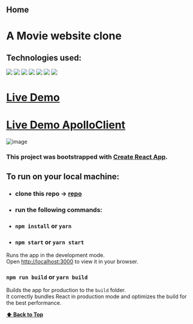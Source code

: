 ## Home

<div align="centzer">
<h1 >A Movie website clone </h1>


## Technologies used:

 <img src='https://img.shields.io/badge/React JS-20232A?style=for-the-badge&logo=react&logoColor=61DAFB'  />
 <img src='https://img.shields.io/badge/Redux Toolkit-593D88?style=for-the-badge&logo=redux&logoColor=white'  />
 <img src='https://img.shields.io/badge/TailwindCSS-38B2AC?style=for-the-badge&logo=tailwindcss&logoColor=61DAFB'  />
 <img src='https://img.shields.io/badge/React_Router-CA4245?style=for-the-badge&logo=react-router&logoColor=white'/>
 <img src='https://img.shields.io/badge/TMDB API-01B4E4?color=blue&style=for-the-badge&logo=themoviedatabase&logoColor=white'/>
 <img src='https://img.shields.io/badge/eslint-3A33D1?style=for-the-badge&logo=eslint&logoColor=white'/>
  <img src='https://img.shields.io/badge/prettier-1A2C34?style=for-the-badge&logo=prettier&logoColor=F7BA3E'/>
 
 </div>
 
# [Live Demo](https://redux-b--tmdb-movie-web.netlify.app/)
# [Live Demo ApolloClient](https://tmdb-movie-web.netlify.app/)
![image](https://user-images.githubusercontent.com/91832381/184542886-66f65fe1-a864-4b71-939a-5df0c51af29c.png)

### This project was bootstrapped with [Create React App](https://github.com/facebook/create-react-app).

## To run on your local machine:
- ### clone this repo -> [repo](https://github.com/ZaminMirzad/movie-website-clone.git)
- ### run the following commands:
- ### `npm install` or `yarn`
- ### `npm start` or `yarn start`

Runs the app in the development mode.\
Open [http://localhost:3000](http://localhost:3000) to view it in your browser.

### `npm run build` or  `yarn build`

Builds the app for production to the `build` folder.\
It correctly bundles React in production mode and optimizes the build for the best performance.




**[⬆ Back to Top](#home)**
